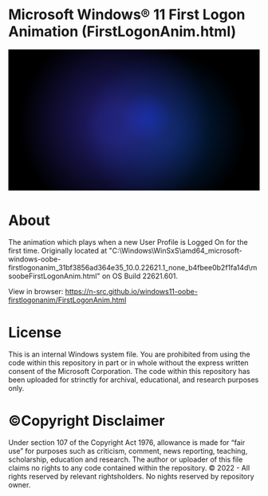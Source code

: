 # Microsoft Windows® 11 First Logon Animation (FirstLogonAnim.html)
![Hero image for Microsoft Windows® 11 First Logon Animation (FirstLogonAnim.html)](doc/images/overview/FirstLogonBackground.png)

# About
The animation which plays when a new User Profile is Logged On for the first time.
Originally located at "C:\Windows\WinSxS\amd64_microsoft-windows-oobe-firstlogonanim_31bf3856ad364e35_10.0.22621.1_none_b4fbee0b2f1fa14d\msoobeFirstLogonAnim.html" on OS Build 22621.601.

View in browser: https://n-src.github.io/windows11-oobe-firstlogonanim/FirstLogonAnim.html

# License
This is an internal Windows system file. You are prohibited from using the code within this repository in part or in whole without the express written consent of the Microsoft Corporation. The code within this repository has been uploaded for strinctly for archival, educational, and research purposes only.

# ©Copyright Disclaimer
Under section 107 of the Copyright Act 1976, allowance is made for “fair use” for purposes such as criticism, comment, news reporting, teaching, scholarship, education and research. The author or uploader of this file claims no rights to any code contained within the repository.
© 2022 - All rights reserved by relevant rightsholders. No nights reserved by repository owner. 
